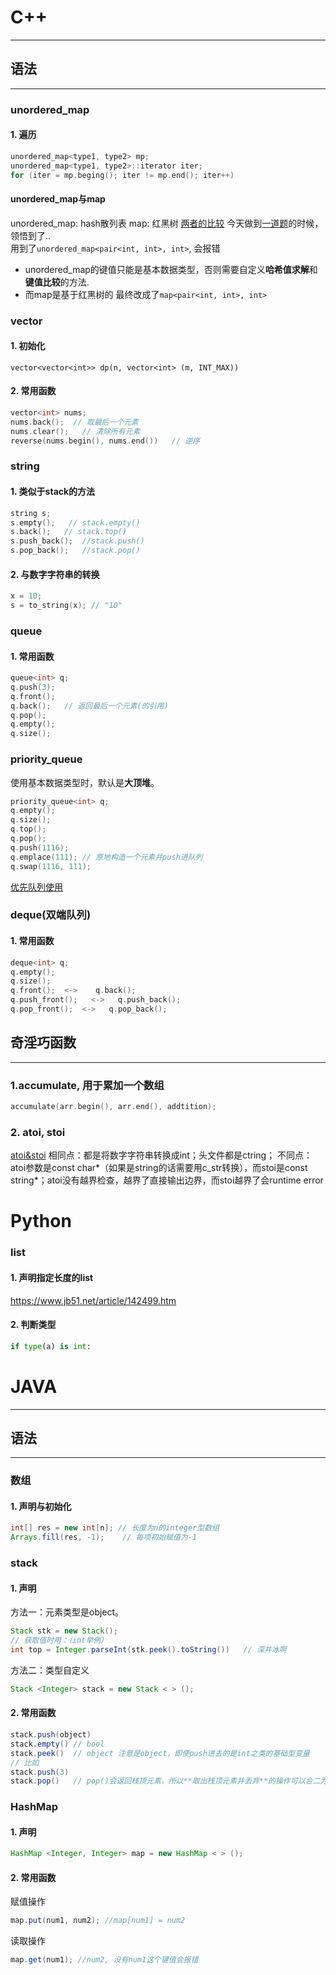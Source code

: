 # C++
----
## 语法
----
### unordered_map

#### 1. 遍历
```c++
unordered_map<type1, type2> mp;
unordered_map<type1, type2>::iterator iter;
for (iter = mp.beging(); iter != mp.end(); iter++)
```
#### **unordered_map与map**
unordered_map: hash散列表
map: 红黑树
[两者的比较](https://blog.csdn.net/qq_21997625/article/details/84672775)
今天做到[一道题](https://leetcode-cn.com/problems/xor-queries-of-a-subarray/)的时候，领悟到了..     
用到了`unordered_map<pair<int, int>, int>`, 会报错
- unordered_map的键值只能是基本数据类型，否则需要自定义**哈希值求解**和**键值比较**的方法.
- 而map是基于红黑树的
最终改成了`map<pair<int, int>, int>`

### vector
#### 1. 初始化
```
vector<vector<int>> dp(n, vector<int> (m, INT_MAX))
```
#### 2. 常用函数
```c++
vector<int> nums;
nums.back();  // 取最后一个元素
nums.clear();   // 清除所有元素
reverse(nums.begin(), nums.end())   // 逆序
```

### string
#### 1. 类似于stack的方法
```c++
string s;
s.empty();   // stack.empty()
s.back();   // stack.top()
s.push_back();  //stack.push()
s.pop_back();   //stack.pop()

```
#### 2. 与数字字符串的转换
```c++
x = 10;
s = to_string(x); // "10"
```
### queue
#### 1. 常用函数
```c++
queue<int> q;
q.push(3);
q.front();
q.back();   // 返回最后一个元素(的引用)
q.pop();
q.empty();
q.size();
```
### priority_queue
使用基本数据类型时，默认是**大顶堆**。
```c++
priority_queue<int> q;
q.empty();
q.size();
q.top();
q.pop();
q.push(1116);
q.emplace(111); // 原地构造一个元素并push进队列
q.swap(1116, 111);
```
[优先队列使用](https://blog.csdn.net/weixin_36888577/article/details/79937886)
### deque(双端队列)
#### 1. 常用函数
```c++
deque<int> q;
q.empty();
q.size();
q.front();  <->    q.back();
q.push_front();   <->   q.push_back();
q.pop_front();  <->   q.pop_back();

```
## 奇淫巧函数
----
### 1.accumulate, 用于累加一个数组
```c++
accumulate(arr.begin(), arr.end(), addtition);
```
### 2. atoi, stoi
[atoi&stoi](https://blog.csdn.net/qq_33221533/article/details/82119031)
相同点：都是将数字字符串转换成int；头文件都是ctring；
不同点：atoi参数是const char*（如果是string的话需要用c_str转换），而stoi是const string*；atoi没有越界检查，越界了直接输出边界，而stoi越界了会runtime error

# Python
### list
#### 1. 声明指定长度的list  
https://www.jb51.net/article/142499.htm
#### 2. 判断类型
```python
if type(a) is int:
```
# JAVA
---
## 语法
---
### 数组
#### 1. 声明与初始化
```java
int[] res = new int[n]; // 长度为n的integer型数组
Arrays.fill(res, -1);    // 每项初始赋值为-1
```
### stack
#### 1. 声明
方法一：元素类型是object。
```java
Stack stk = new Stack();
// 获取值时用：（int举例）
int top = Integer.parseInt(stk.peek().toString())   // 深井冰啊
```
方法二：类型自定义
```java
Stack <Integer> stack = new Stack < > ();
```
#### 2. 常用函数
```java
stack.push(object)
stack.empty() // bool
stack.peek()  // object 注意是object，即使push进去的是int之类的基础型变量
// 比如
stack.push(3)
stack.pop()   // pop()会返回栈顶元素，所以**取出栈顶元素并丢弃**的操作可以合二为一了。
```

### HashMap
#### 1. 声明
```java
HashMap <Integer, Integer> map = new HashMap < > ();
```

#### 2. 常用函数
赋值操作
```java
map.put(num1, num2); //map[num1] = num2
```
读取操作
```java
map.get(num1); //num2, 没有num1这个键值会报错
```